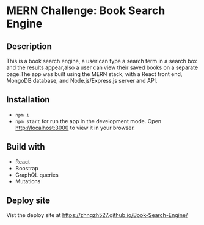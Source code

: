 # MERN Challenge: Book Search Engine

## Description
This is a book search engine, a user can type a search term in a search box and the results appear,also a user can view their saved books on a separate page.The app was built using the MERN stack, with a React front end, MongoDB database, and Node.js/Express.js server and API.

## Installation
 - ```npm i```
 - ```npm start``` for run the app in the development mode. Open [http://localhost:3000](http://localhost:3000) to view it in your browser.

 ## Build with
  - React
  - Boostrap
  - GraphQL queries
  - Mutations

 ## Deploy site
 Vist the deploy site at https://zhngzh527.github.io/Book-Search-Engine/